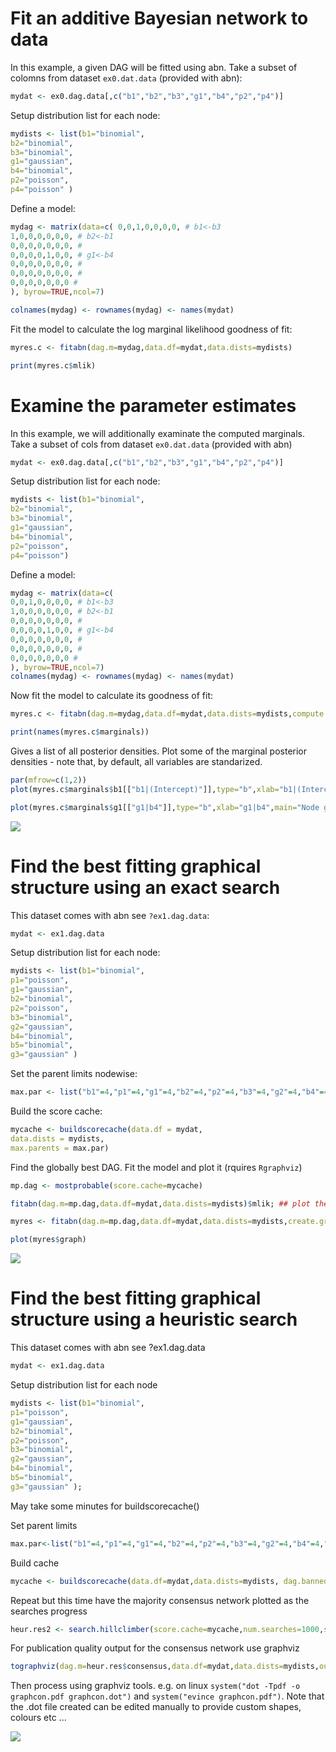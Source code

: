 # Fit an additive Bayesian network to data

In this example, a given DAG will be fitted using abn. Take a subset of colomns from dataset `ex0.dat.data` (provided with abn):

```r
mydat <- ex0.dag.data[,c("b1","b2","b3","g1","b4","p2","p4")]
```

Setup distribution list for each node: 

```r
mydists <- list(b1="binomial",
b2="binomial", 
b3="binomial", 
g1="gaussian", 
b4="binomial",
p2="poisson", 
p4="poisson" )
```

Define a model:

```r
mydag <- matrix(data=c( 0,0,1,0,0,0,0, # b1<-b3 
1,0,0,0,0,0,0, # b2<-b1 
0,0,0,0,0,0,0, # 
0,0,0,0,1,0,0, # g1<-b4 
0,0,0,0,0,0,0, # 
0,0,0,0,0,0,0, # 
0,0,0,0,0,0,0 # 
), byrow=TRUE,ncol=7)

colnames(mydag) <- rownames(mydag) <- names(mydat)
```

Fit the model to calculate the log marginal likelihood goodness of fit:

```r
myres.c <- fitabn(dag.m=mydag,data.df=mydat,data.dists=mydists)

print(myres.c$mlik)
```

# Examine the parameter estimates

In this example, we will additionally examinate the computed marginals. Take a subset of cols from dataset `ex0.dat.data` (provided with abn)

```r
mydat <- ex0.dag.data[,c("b1","b2","b3","g1","b4","p2","p4")]
```

Setup distribution list for each node:

```r
mydists <- list(b1="binomial", 
b2="binomial", 
b3="binomial", 
g1="gaussian", 
b4="binomial", 
p2="poisson", 
p4="poisson")
```

Define a model:

```r
mydag <- matrix(data=c(
0,0,1,0,0,0,0, # b1<-b3 
1,0,0,0,0,0,0, # b2<-b1 
0,0,0,0,0,0,0, # 
0,0,0,0,1,0,0, # g1<-b4 
0,0,0,0,0,0,0, # 
0,0,0,0,0,0,0, # 
0,0,0,0,0,0,0 #
), byrow=TRUE,ncol=7)
colnames(mydag) <- rownames(mydag) <- names(mydat)
```

Now fit the model to calculate its goodness of fit:

```r
myres.c <- fitabn(dag.m=mydag,data.df=mydat,data.dists=mydists,compute.fixed=TRUE)

print(names(myres.c$marginals))
```

Gives a list of all posterior densities. Plot some of the marginal posterior densities - note that, by default, all variables are standarized. 

```r
par(mfrow=c(1,2))
plot(myres.c$marginals$b1[["b1|(Intercept)"]],type="b",xlab="b1|(Intercept)", main="Node b1, Intercept",pch="+",col="green")

plot(myres.c$marginals$g1[["g1|b4"]],type="b",xlab="g1|b4",main="Node g1, parameter b4",pch="+",col="orange")
```

![](Material/Plot/introfig1.png)

# Find the best fitting graphical structure using an exact search

This dataset comes with abn see `?ex1.dag.data`:

```r
mydat <- ex1.dag.data 
```

Setup distribution list for each node:

```r
mydists <- list(b1="binomial", 
p1="poisson", 
g1="gaussian", 
b2="binomial", 
p2="poisson", 
b3="binomial", 
g2="gaussian", 
b4="binomial", 
b5="binomial", 
g3="gaussian" ) 
```

Set the parent limits nodewise:

```r
max.par <- list("b1"=4,"p1"=4,"g1"=4,"b2"=4,"p2"=4,"b3"=4,"g2"=4,"b4"=4,"b5"=4,"g3"=4)
```

Build the score cache:

```r
mycache <- buildscorecache(data.df = mydat, 
data.dists = mydists,
max.parents = max.par)
```

Find the globally best DAG. Fit the model and plot it (rquires `Rgraphviz`)

```r
mp.dag <- mostprobable(score.cache=mycache)

fitabn(dag.m=mp.dag,data.df=mydat,data.dists=mydists)$mlik; ## plot the best model - requires Rgraphviz 

myres <- fitabn(dag.m=mp.dag,data.df=mydat,data.dists=mydists,create.graph=TRUE)

plot(myres$graph)
```

![](Material/Plot/mpgraph.png)

# Find the best fitting graphical structure using a heuristic search

This dataset comes with abn see ?ex1.dag.data

```r
mydat <- ex1.dag.data 
```

Setup distribution list for each node 

```r
mydists <- list(b1="binomial", 
p1="poisson", 
g1="gaussian", 
b2="binomial", 
p2="poisson", 
b3="binomial", 
g2="gaussian", 
b4="binomial", 
b5="binomial", 
g3="gaussian" );
```

May take some minutes for buildscorecache() 

Set parent limits 

```r
max.par<-list("b1"=4,"p1"=4,"g1"=4,"b2"=4,"p2"=4,"b3"=4,"g2"=4,"b4"=4,"b5"=4,"g3"=4); 
```

Build cache 

```r
mycache <- buildscorecache(data.df=mydat,data.dists=mydists, dag.banned=ban, dag.retained=retain,max.parents=max.par); 
```

Repeat but this time have the majority consensus network plotted as the searches progress

```r
heur.res2 <- search.hillclimber(score.cache=mycache,num.searches=1000,seed=0,verbose=FALSE, trace=TRUE,timing.on=FALSE)
```

For publication quality output for the consensus network use graphviz

```r
tographviz(dag.m=heur.res$consensus,data.df=mydat,data.dists=mydists,outfile="graphcon.dot"); 
```

Then process using graphviz tools. e.g. on linux `system("dot -Tpdf -o graphcon.pdf graphcon.dot")` and `system("evince graphcon.pdf")`. Note that the .dot file created can be edited manually to provide custom shapes, colours etc ... 

![](Material/Plot/graphcon2.png)
